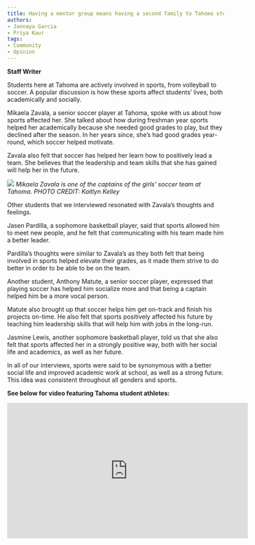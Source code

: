 ```yaml
---
title: Having a mentor group means having a second family to Tahoma students
authors:
- Jannaya Garcia
- Priya Kaur
tags:
- Community
- Opinion
---
```


**Staff Writer**

Students here at Tahoma are actively involved in sports, from volleyball to soccer. A popular discussion is how these sports affect students’ lives, both academically and socially.

Mikaela Zavala, a senior soccer player at Tahoma, spoke with us about how sports affected her. She talked about how during freshman year sports helped her academically because she needed good grades to play, but they declined after the season. In her years since, she’s had good grades year-round, which soccer helped motivate.

Zavala also felt that soccer has helped her learn how to positively lead a team. She believes that the leadership and team skills that she has gained will help her in the future.

![](https://summitpsnewsorg.files.wordpress.com/2018/01/dsc_0007.jpg?w=338&h=225)
*Mikaela Zavala is one of the captains of the girls’ soccer team at Tahoma. PHOTO CREDIT: Kaitlyn Kelley*

Other students that we interviewed resonated with Zavala’s thoughts and feelings.

Jasen Pardilla, a sophomore basketball player, said that sports allowed him to meet new people, and he felt that communicating with his team made him a better leader.

Pardilla’s thoughts were similar to Zavala’s as they both felt that being involved in sports helped elevate their grades, as it made them strive to do better in order to be able to be on the team.

Another student, Anthony Matute, a senior soccer player, expressed that playing soccer has helped him socialize more and that being a captain helped him be a more vocal person.

Matute also brought up that soccer helps him get on-track and finish his projects on-time. He also felt that sports positively affected his future by teaching him leadership skills that will help him with jobs in the long-run.

Jasmine Lewis, another sophomore basketball player, told us that she also felt that sports affected her in a strongly positive way, both with her social life and academics, as well as her future.

In all of our interviews, sports were said to be synonymous with a better social life and improved academic work at school, as well as a strong future. This idea was consistent throughout all genders and sports.

**See below for video featuring Tahoma student athletes:**

<iframe width="560" height="315" src="https://www.youtube.com/embed/6teTq_1WjqQ" frameborder="0" allow="accelerometer; autoplay; encrypted-media; gyroscope; picture-in-picture" allowfullscreen></iframe>